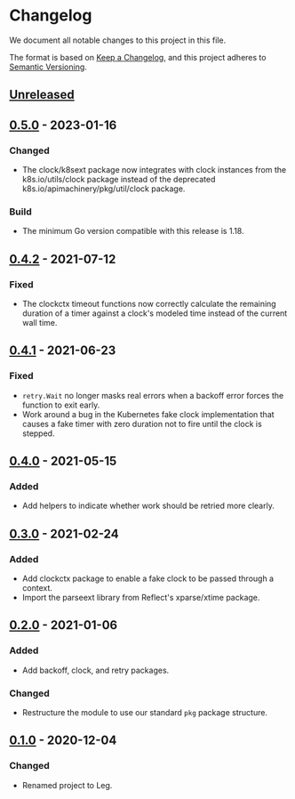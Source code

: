 # Changelog

We document all notable changes to this project in this file.

The format is based on [Keep a Changelog](https://keepachangelog.com/en/1.0.0/), and this project adheres to [Semantic Versioning](https://semver.org/spec/v2.0.0.html).

## [Unreleased]

## [0.5.0] - 2023-01-16

### Changed

* The clock/k8sext package now integrates with clock instances from the k8s.io/utils/clock package instead of the deprecated k8s.io/apimachinery/pkg/util/clock package.

### Build

* The minimum Go version compatible with this release is 1.18.

## [0.4.2] - 2021-07-12

### Fixed

* The clockctx timeout functions now correctly calculate the remaining duration of a timer against a clock's modeled time instead of the current wall time.

## [0.4.1] - 2021-06-23

### Fixed

* `retry.Wait` no longer masks real errors when a backoff error forces the function to exit early.
* Work around a bug in the Kubernetes fake clock implementation that causes a fake timer with zero duration not to fire until the clock is stepped.

## [0.4.0] - 2021-05-15

### Added

* Add helpers to indicate whether work should be retried more clearly.

## [0.3.0] - 2021-02-24

### Added

* Add clockctx package to enable a fake clock to be passed through a context.
* Import the parseext library from Reflect's xparse/xtime package.

## [0.2.0] - 2021-01-06

### Added

* Add backoff, clock, and retry packages.

### Changed

* Restructure the module to use our standard `pkg` package structure.

## [0.1.0] - 2020-12-04

### Changed

* Renamed project to Leg.

[Unreleased]: https://github.com/puppetlabs/leg/compare/timeutil/v0.5.0...HEAD
[0.5.0]: https://github.com/puppetlabs/leg/compare/timeutil/v0.4.2...timeutil/v0.5.0
[0.4.2]: https://github.com/puppetlabs/leg/compare/timeutil/v0.4.1...timeutil/v0.4.2
[0.4.1]: https://github.com/puppetlabs/leg/compare/timeutil/v0.4.0...timeutil/v0.4.1
[0.4.0]: https://github.com/puppetlabs/leg/compare/timeutil/v0.3.0...timeutil/v0.4.0
[0.3.0]: https://github.com/puppetlabs/leg/compare/timeutil/v0.2.0...timeutil/v0.3.0
[0.2.0]: https://github.com/puppetlabs/leg/compare/timeutil/v0.1.0...timeutil/v0.2.0
[0.1.0]: https://github.com/puppetlabs/leg/compare/d290e8e835c3fa3ea4e93073bfe19e1958493d47...timeutil/v0.1.0
